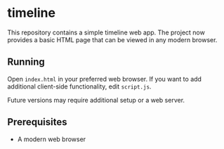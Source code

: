 # timeline

This repository contains a simple timeline web app. The project now provides a basic HTML page that can be viewed in any modern browser.

## Running

Open `index.html` in your preferred web browser. If you want to add additional client-side functionality, edit `script.js`.

Future versions may require additional setup or a web server.

## Prerequisites

- A modern web browser
